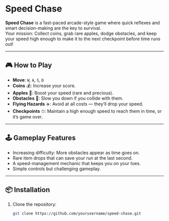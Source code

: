 # Speed Chase

**Speed Chase** is a fast-paced arcade-style game where quick reflexes and smart decision-making are the key to survival.  
Your mission: Collect coins, grab rare apples, dodge obstacles, and keep your speed high enough to make it to the next checkpoint before time runs out!

---

## 🎮 How to Play
- **Move**: `W`, `A`, `S`, `D`
- **Coins** 💰: Increase your score.
- **Apples** 🍎: Boost your speed (rare and precious).
- **Obstacles** 🚧: Slow you down if you collide with them.
- **Flying Hazards** ✈️: Avoid at all costs — they’ll drop your speed.
- **Checkpoints** ⏱: Maintain a high enough speed to reach them in time, or it’s game over.

---

## 🕹 Gameplay Features
- Increasing difficulty: More obstacles appear as time goes on.
- Rare item drops that can save your run at the last second.
- A speed-management mechanic that keeps you on your toes.
- Simple controls but challenging gameplay.

---

## 📦 Installation
1. Clone the repository:
   ```bash
   git clone https://github.com/yourusername/speed-chase.git
